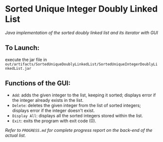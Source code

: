 # Sorted Unique Integer Doubly Linked List

*Java implementation of the sorted doubly linked list and its iterator with GUI*

## To Launch: 
execute the jar file in `out/artifacts/SortedUniqueDoublyLinkedList/SortedUniqueIntegerDoublyLinkedList.jar`

## Functions of the GUI:
- `Add`: adds the given integer to the list, keeping it sorted; displays error if the integer already exists in the list.
- `Delete`: deletes the given integer from the list of sorted integers; displays error if the integer doesn't exist.
- `Display All`: displays all the sorted integers stored within the list.
- `Exit`: exits the program with exit code (0).

*Refer to `PROGRESS.md` for complete progress report on the back-end of the actual list.*
